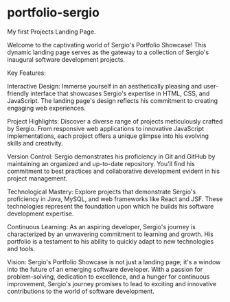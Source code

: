 # portfolio-sergio

My first Projects Landing Page.

Welcome to the captivating world of Sergio's Portfolio Showcase! This dynamic landing page serves as the gateway to a collection of Sergio's inaugural software development projects.

Key Features:

Interactive Design: Immerse yourself in an aesthetically pleasing and user-friendly interface that showcases Sergio's expertise in HTML, CSS, and JavaScript. The landing page's design reflects his commitment to creating engaging web experiences.

Project Highlights: Discover a diverse range of projects meticulously crafted by Sergio. From responsive web applications to innovative JavaScript implementations, each project offers a unique glimpse into his evolving skills and creativity.

Version Control: Sergio demonstrates his proficiency in Git and GitHub by maintaining an organized and up-to-date repository. You'll find his commitment to best practices and collaborative development evident in his project management.

Technological Mastery: Explore projects that demonstrate Sergio's proficiency in Java, MySQL, and web frameworks like React and JSF. These technologies represent the foundation upon which he builds his software development expertise.

Continuous Learning: As an aspiring developer, Sergio's journey is characterized by an unwavering commitment to learning and growth. His portfolio is a testament to his ability to quickly adapt to new technologies and tools.

Vision:
Sergio's Portfolio Showcase is not just a landing page; it's a window into the future of an emerging software developer. With a passion for problem-solving, dedication to excellence, and a hunger for continuous improvement, Sergio's journey promises to lead to exciting and innovative contributions to the world of software development.
